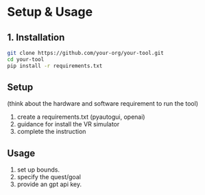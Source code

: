 # Setup & Usage

## 1. Installation

```bash
git clone https://github.com/your-org/your-tool.git
cd your-tool
pip install -r requirements.txt

```
## Setup

(think about the hardware and software requirement to run the tool)
1. create a requirements.txt (pyautogui, openai)
2. guidance for install the VR simulator
3. complete the instruction

## Usage

1. set up bounds.
2. specify the quest/goal
3. provide an gpt api key.